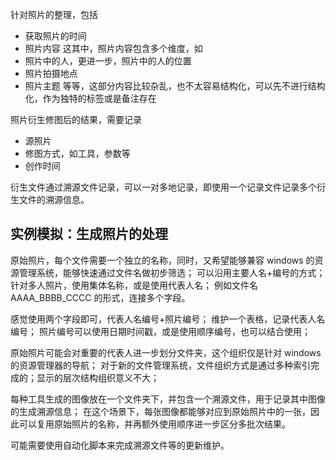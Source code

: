 针对照片的整理，包括
  * 获取照片的时间
  * 照片内容
这其中，照片内容包含多个维度，如
  * 照片中的人，更进一步，照片中的人的位置
  * 照片拍摄地点
  * 照片主题
等等，这部分内容比较杂乱，也不太容易结构化，可以先不进行结构化，作为独特的标签或是备注存在

照片衍生修图后的结果，需要记录
  * 源照片
  * 修图方式，如工具，参数等
  * 创作时间

衍生文件通过溯源文件记录，可以一对多地记录，即使用一个记录文件记录多个衍生文件的溯源信息。

## 实例模拟：生成照片的处理

原始照片，每个文件需要一个独立的名称，同时，又希望能够兼容 windows 的资源管理系统，能够快速通过文件名做初步筛选；
可以沿用主要人名+编号的方式；针对多人照片，使用集体名称，或是使用代表人名；
例如文件名 AAAA_BBBB_CCCC 的形式，连接多个字段。

感觉使用两个字段即可，代表人名编号+照片编号；
维护一个表格，记录代表人名编号；
照片编号可以使用日期时间戳，或是使用顺序编号，也可以结合使用；

原始照片可能会对重要的代表人进一步划分文件夹，这个组织仅是针对 windows 的资源管理器的导航；
对于新的文件管理系统，文件组织方式是通过多种索引完成的；显示的层次结构组织意义不大；

每种工具生成的图像放在一个文件夹下，并包含一个溯源文件，用于记录其中图像的生成溯源信息；
在这个场景下，每张图像都能够对应到原始照片中的一张，因此可以复用原始照片的名称，并再额外使用顺序进一步区分多批次结果。

可能需要使用自动化脚本来完成溯源文件等的更新维护。
